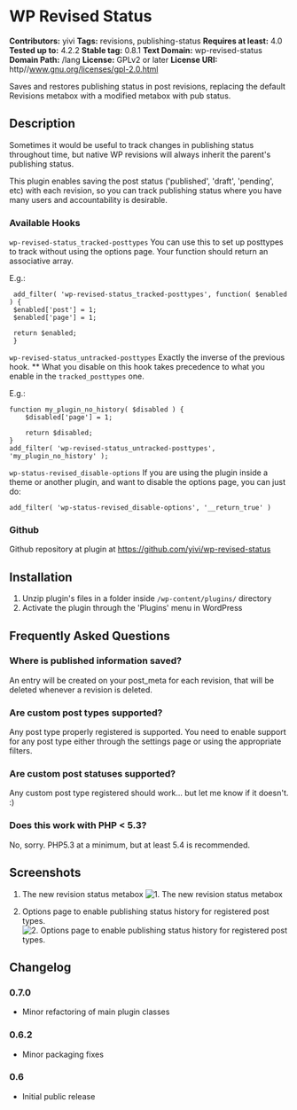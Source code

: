 # WP Revised Status #
**Contributors:** yivi
**Tags:** revisions, publishing-status
**Requires at least:** 4.0
**Tested up to:** 4.2.2
**Stable tag:** 0.8.1
**Text Domain:** wp-revised-status
**Domain Path:** /lang
**License:** GPLv2 or later
**License URI:** http//www.gnu.org/licenses/gpl-2.0.html


Saves and restores publishing status in post revisions, replacing the default Revisions metabox with a modified metabox with pub status.

## Description ##

Sometimes it would be useful to track changes in publishing status throughout time, but native WP revisions will always inherit the parent's publishing status.

This plugin enables saving the post status ('published', 'draft', 'pending', etc) with each revision, so you can track publishing status where you have many users and accountability is desirable.

### Available Hooks ###

```wp-revised-status_tracked-posttypes```
You can use this to set up posttypes to track without using the options page. Your function should return an associative array.

E.g.: 

```
 add_filter( 'wp-revised-status_tracked-posttypes', function( $enabled ) {
 $enabled['post'] = 1;
 $enabled['page'] = 1;
 
 return $enabled;
 }
```

```wp-revised-status_untracked-posttypes```
Exactly the inverse of the previous hook. ** What you disable on this hook takes precedence to what you enable in the `tracked_posttypes` one.

E.g.:

```
function my_plugin_no_history( $disabled ) {
    $disabled['page'] = 1;
    
    return $disabled;
}
add_filter( 'wp-revised-status_untracked-posttypes', 'my_plugin_no_history' );
```

```wp-status-revised_disable-options```
If you are using the plugin inside a theme or another plugin, and want to disable the options page, you can just do:

```add_filter( 'wp-status-revised_disable-options', '__return_true' )```


### Github ###
Github repository at plugin at https://github.com/yivi/wp-revised-status

## Installation ##

1. Unzip plugin's files in a folder inside `/wp-content/plugins/` directory
1. Activate the plugin through the 'Plugins' menu in WordPress

## Frequently Asked Questions ##

### Where is published information saved? ###
An entry will be created on your post_meta for each revision, that will be deleted whenever a revision is deleted.

### Are custom post types supported? ###
Any post type properly registered is supported. You need to enable support for any post type either through the settings page or using the appropriate filters.

### Are custom post statuses supported? ###
Any custom post type registered should work... but let me know if it doesn't. :)

### Does this work with PHP < 5.3? ###
No, sorry. PHP5.3 at a minimum, but at least 5.4 is recommended.

## Screenshots ##

1. The new revision status metabox
![1. The new revision status metabox](https://ps.w.org/revised-publishing-status/assets/screenshot-1.png)

2. Options page to enable publishing status history for registered post types.
![2. Options page to enable publishing status history for registered post types.](https://ps.w.org/revised-publishing-status/assets/screenshot-2.png)


## Changelog ##

### 0.7.0 ###
* Minor refactoring of main plugin classes

### 0.6.2 ###
* Minor packaging fixes

### 0.6 ###
* Initial public release
